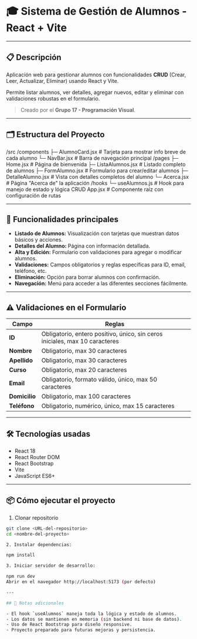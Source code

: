 # 🎓 Sistema de Gestión de Alumnos - React + Vite

---

## 📋 Descripción

Aplicación web para gestionar alumnos con funcionalidades **CRUD** (Crear, Leer, Actualizar, Eliminar) usando React y Vite.

Permite listar alumnos, ver detalles, agregar nuevos, editar y eliminar con validaciones robustas en el formulario.

> Creado por el **Grupo 17 - Programación Visual**.

---

## 🗂 Estructura del Proyecto

/src
/components
├─ AlumnoCard.jsx # Tarjeta para mostrar info breve de cada alumno
└─ NavBar.jsx # Barra de navegación principal
/pages
├─ Home.jsx # Página de bienvenida
├─ ListaAlumnos.jsx # Listado completo de alumnos
├─ FormAlumno.jsx # Formulario para crear/editar alumnos
├─ DetalleAlumno.jsx # Vista con detalles completos del alumno
└─ Acerca.jsx # Página "Acerca de" la aplicación
/hooks
└─ useAlumnos.js # Hook para manejo de estado y lógica CRUD
App.jsx # Componente raíz con configuración de rutas


---

## 🚀 Funcionalidades principales

- **Listado de Alumnos:** Visualización con tarjetas que muestran datos básicos y acciones.
- **Detalles del Alumno:** Página con información detallada.
- **Alta y Edición:** Formulario con validaciones para agregar o modificar alumnos.
- **Validaciones:** Campos obligatorios y reglas específicas para ID, email, teléfono, etc.
- **Eliminación:** Opción para borrar alumnos con confirmación.
- **Navegación:** Menú para acceder a las diferentes secciones fácilmente.

---

## ⚠️ Validaciones en el Formulario

| Campo    | Reglas                                                                          |
| -------- | ------------------------------------------------------------------------------ |
| **ID**       | Obligatorio, entero positivo, único, sin ceros iniciales, max 10 caracteres     |
| **Nombre**   | Obligatorio, max 30 caracteres                                                  |
| **Apellido** | Obligatorio, max 30 caracteres                                                  |
| **Curso**    | Obligatorio, max 20 caracteres                                                  |
| **Email**    | Obligatorio, formato válido, único, max 50 caracteres                           |
| **Domicilio**| Obligatorio, max 100 caracteres                                                 |
| **Teléfono** | Obligatorio, numérico, único, max 15 caracteres                                |

---

## 🛠 Tecnologías usadas

- React 18
- React Router DOM
- React Bootstrap
- Vite
- JavaScript ES6+

---

## 📦 Cómo ejecutar el proyecto

1. Clonar repositorio

```bash
git clone <URL-del-repositorio>
cd <nombre-del-proyecto>

2. Instalar dependencias:

npm install

3. Iniciar servidor de desarrollo:

npm run dev
Abrir en el navegador http://localhost:5173 (por defecto)

---

## 📝 Notas adicionales

- El hook `useAlumnos` maneja toda la lógica y estado de alumnos.
- Los datos se mantienen en memoria (sin backend ni base de datos).
- Uso de React Bootstrap para diseño responsive.
- Proyecto preparado para futuras mejoras y persistencia.

